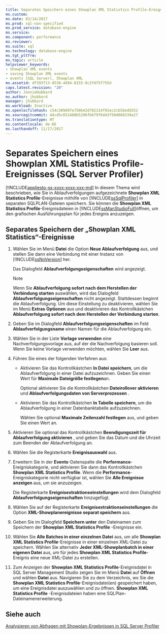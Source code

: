 ```yaml
---
title: Separates Speichern eines Showplan XML Statistics Profile-Ereignisses (SQL Server Profiler) | Microsoft-Dokumentation
ms.custom: 
ms.date: 03/14/2017
ms.prod: sql-non-specified
ms.prod_service: database-engine
ms.service: 
ms.component: performance
ms.reviewer: 
ms.suite: sql
ms.technology: database-engine
ms.tgt_pltfrm: 
ms.topic: article
helpviewer_keywords:
- Showplan XML events
- saving Showplan XML events
- events [SQL Server], Showplan XML
ms.assetid: df393f13-d538-4d94-8155-9c2fdf5f755d
caps.latest.revision: "20"
author: JennieHubbard
ms.author: jhubbard
manager: jhubbard
ms.workload: Inactive
ms.openlocfilehash: c54c389d97e750b42d782314f01ec2cb5bedd352
ms.sourcegitcommit: 44cd5c651488b5296fb679f6d43f50d068339a27
ms.translationtype: HT
ms.contentlocale: de-DE
ms.lasthandoff: 11/17/2017
---
```

# <a name="save-showplan-xml-statistics-profile-events-separately-sql-server-profiler"></a>Separates Speichern eines Showplan XML Statistics Profile-Ereignisses (SQL Server Profiler)
[!INCLUDE[appliesto-ss-xxxx-xxxx-xxx-md](../../includes/appliesto-ss-xxxx-xxxx-xxx-md.md)] In diesem Thema wird beschrieben, wie Sie in Ablaufverfolgungen aufgezeichnete **Showplan XML Statistics Profile**-Ereignisse mithilfe von [!INCLUDE[ssSqlProfiler](../../includes/sssqlprofiler-md.md)] in separaten SQLPLAN-Dateien speichern. Sie können die **Showplan XML Statistics Profile**-Ereignisdateien in [!INCLUDE[ssManStudioFull](../../includes/ssmanstudiofull-md.md)]öffnen, um den grafischen Ausführungsplan für jedes Ereignis anzuzeigen.  
  
## <a name="save-showplan-xml-statistics-profile-events-separately"></a>Separates Speichern der „Showplan XML Statistics“-Ereignisse  
  
1. Wählen Sie im Menü **Datei** die Option **Neue Ablaufverfolgung** aus, und stellen Sie dann eine Verbindung mit einer Instanz von [!INCLUDE[ssNoVersion](../../includes/ssnoversion-md.md)] her.  
  
     Das Dialogfeld **Ablaufverfolgungseigenschaften** wird angezeigt.  
  
    > [!NOTE]  
    >  Wenn Sie **Ablaufverfolgung sofort nach dem Herstellen der Verbindung starten** auswählen, wird das Dialogfeld **Ablaufverfolgungseigenschaften** nicht angezeigt. Stattdessen beginnt die Ablaufverfolgung. Um diese Einstellung zu deaktivieren, wählen Sie im Menü **Extras** **Optionen** aus und deaktivieren das Kontrollkästchen **Ablaufverfolgung sofort nach dem Herstellen der Verbindung starten**.  
  
2. Geben Sie im Dialogfeld **Ablaufverfolgungseigenschaften** im Feld **Ablaufverfolgungsname** einen Namen für die Ablaufverfolgung ein.  
  
3. Wählen Sie in der Liste **Vorlage verwenden** eine Nachverfolgungsvorlage aus, auf der die Nachverfolgung basieren soll. Wenn Sie keine Vorlage verwenden möchten, wählen Sie **Leer** aus.  
  
4. Führen Sie eines der folgenden Verfahren aus:  
  
    -   Aktivieren Sie das Kontrollkästchen **In Datei speichern**, um die Ablaufverfolgung in einer Datei aufzuzeichnen. Geben Sie einen Wert für **Maximale Dateigröße festlegen**an.  
  
         Optional aktivieren Sie die Kontrollkästchen **Dateirollover aktivieren** und **Ablaufverfolgungsdaten von Serverprozessen** . 
  
    -   Aktivieren Sie das Kontrollkästchen **In Tabelle speichern**, um die Ablaufverfolgung in einer Datenbanktabelle aufzuzeichnen.  
  
         Wählen Sie optional **Maximale Zeilenzahl festlegen** aus, und geben Sie einen Wert an.  
  
5. Aktivieren Sie optional das Kontrollkästchen **Beendigungszeit für Ablaufverfolgung aktivieren** , und geben Sie das Datum und die Uhrzeit zum Beenden der Ablaufverfolgung an. 
  
6. Wählen Sie die Registerkarte **Ereignisauswahl** aus.  
  
7. Erweitern Sie in der **Events**-Datenspalte die **Performance**-Ereigniskategorie, und aktivieren Sie dann das Kontrollkästchen **Showplan XML Statistics Profile**. Wenn die **Performance**-Ereigniskategorie nicht verfügbar ist, wählen Sie **Alle Ereignisse anzeigen** aus, um sie anzuzeigen.  
  
     Die Registerkarte **Ereignisextraktionseinstellungen** wird dem Dialogfeld **Ablaufverfolgungseigenschaften** hinzugefügt.  
  
8. Wählen Sie auf der Registerkarte **Ereignisextraktionseinstellungen** die Option **XML-Showplanereignisse separat speichern** aus.  
  
9. Geben Sie im Dialogfeld **Speichern unter** den Dateinamen zum Speichern der **Showplan XML Statistics Profile** -Ereignisse ein.  
  
10. Wählen Sie **Alle Batches in einer einzelnen Datei** aus, um alle **Showplan XML Statistics Profile**-Ereignisse in einer einzelnen XML-Datei zu speichern. Wählen Sie alternativ **Jeder XML-Showplanbatch in einer eigenen Datei** aus, um für jedes **Showplan XML Statistics Profile**-Ereignis eine neue XML-Datei zu erstellen.  
  
11. Zum Anzeigen der **Showplan XML Statistics Profile**-Ereignisdatei in SQL Server Management Studio zeigen Sie im Menü **Datei** auf **Öffnen** und wählen **Datei** aus. Navigieren Sie zu dem Verzeichnis, wo Sie die **Showplan XML Statistics Profile**-Ereignisdatei(en) gespeichert haben, um eine Ereignisdatei auszuwählen und zu öffnen. **Showplan XML Statistics Profile** -Ereignisdateien haben eine SQLPlan-Dateinamenerweiterung.  
  
## <a name="see-also"></a>Siehe auch  
 [Analysieren von Abfragen mit Showplan-Ergebnissen in SQL Server Profiler](../../tools/sql-server-profiler/analyze-queries-with-showplan-results-in-sql-server-profiler.md)  
  
  
